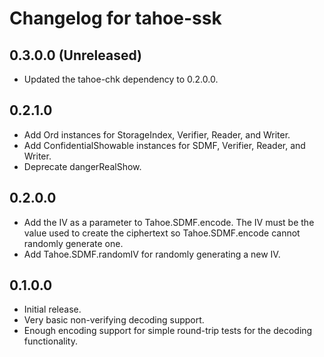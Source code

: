 # Changelog for tahoe-ssk

## 0.3.0.0 (Unreleased)

* Updated the tahoe-chk dependency to 0.2.0.0.

## 0.2.1.0

* Add Ord instances for StorageIndex, Verifier, Reader, and Writer.
* Add ConfidentialShowable instances for SDMF, Verifier, Reader, and Writer.
* Deprecate dangerRealShow.

## 0.2.0.0

* Add the IV as a parameter to Tahoe.SDMF.encode.
  The IV must be the value used to create the ciphertext so Tahoe.SDMF.encode cannot randomly generate one.
* Add Tahoe.SDMF.randomIV for randomly generating a new IV.

## 0.1.0.0

* Initial release.
* Very basic non-verifying decoding support.
* Enough encoding support for simple round-trip tests for the decoding functionality.

